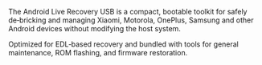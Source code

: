 The Android Live Recovery USB is a compact, bootable toolkit for safely de‑bricking and managing Xiaomi, Motorola, OnePlus, Samsung and other Android devices without modifying the host system.

Optimized for EDL‑based recovery and bundled with tools for general maintenance, ROM flashing, and firmware restoration.
